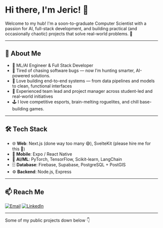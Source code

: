 # Hi there, I'm Jeric! 👋

Welcome to my hub! I'm a soon-to-graduate Computer Scientist with a passion for AI, full-stack development, and building practical (and occasionally chaotic) projects that solve real-world problems. 🚀

---

## 🧠 About Me
- 🤖 ML/AI Engineer & Full Stack Developer
- 🐞 Tired of chasing software bugs — now I’m hunting smarter, AI-powered solutions.
- 🧪 Love building end-to-end systems — from data pipelines and models to clean, functional interfaces
- 👥 Experienced team lead and project manager across student-led and real-world initiatives
- 🕹️ I love competitive esports, brain-melting roguelites, and chill base-building games.
---

## 🛠️ Tech Stack

- 🌐 **Web**: Next.js (done way too many 😅), SvelteKit (please hire me for this 🙏)  
- 📱 **Mobile**: Expo / React Native  
- 🧠 **AI/ML**: PyTorch, TensorFlow, Scikit-learn, LangChain  
- 🗄️ **Database**: Firebase, Supabase, PostgreSQL + PostGIS  
- ⚙️ **Backend**: Node.js, Express  

---

## 📫 Reach Me

[![Email](https://img.shields.io/badge/📧%20Email-jericnarte912@gmail.com-blue?style=for-the-badge)](mailto:jericnarte912@gmail.com)
[![LinkedIn](https://img.shields.io/badge/🔗%20LinkedIn-Jeric%20Narte-blue?style=for-the-badge&logo=linkedin)](https://www.linkedin.com/in/jericnarte/)

---

Some of my public projects down below 👇
